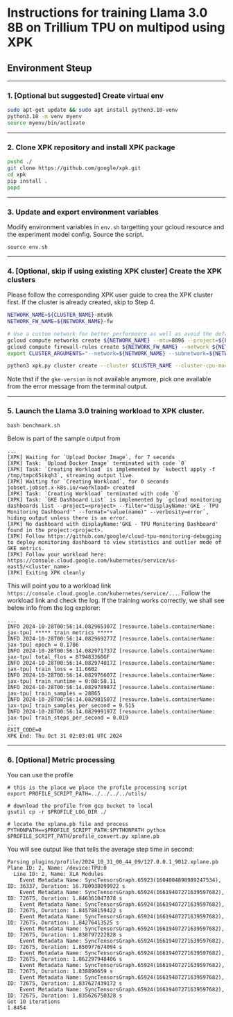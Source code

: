 

# Instructions for training Llama 3.0 8B on Trillium TPU on multipod using XPK

## Environment Steup
---
### 1. [Optional but suggested] Create virtual env
```bash
sudo apt-get update && sudo apt install python3.10-venv
python3.10 -m venv myenv
source myenv/bin/activate
```
---
### 2. Clone XPK repository and install XPK package
```bash
pushd ./
git clone https://github.com/google/xpk.git
cd xpk
pip install .
popd
```

---
### 3. Update and export environment variables
Modify environment variables in `env.sh` targetting your gcloud resource and the experiment model config. Source the script.
```
source env.sh
```

---
### 4. [Optional, skip if using existing XPK cluster] Create the XPK clusters
Please follow the corresponding XPK user guide to crea the XPK cluster first. If the cluster is already created, skip to Step 4.  
```bash
NETWORK_NAME=${CLUSTER_NAME}-mtu9k
NETWORK_FW_NAME=${NETWORK_NAME}-fw

# Use a custom network for better performance as well as avoid the default network to be overloaded.
gcloud compute networks create ${NETWORK_NAME} --mtu=8896 --project=${PROJECT} --subnet-mode=auto --bgp-routing-mode=regional
gcloud compute firewall-rules create ${NETWORK_FW_NAME} --network ${NETWORK_NAME} --allow tcp,icmp,udp --project=${PROJECT}
export CLUSTER_ARGUMENTS="--network=${NETWORK_NAME} --subnetwork=${NETWORK_NAME}"

python3 xpk.py cluster create --cluster $CLUSTER_NAME --cluster-cpu-machine-type=n1-standard-8 --num-slices=$NUM_SLICES --tpu-type=$TPU_TYPE --zone=$ZONE  --project=$PROJECT --on-demand --custom-cluster-arguments="${CLUSTER_ARGUMENTS}"  --create-vertex-tensorboard --gke-version=1.31.1-gke.1678000
```
Note thst if the `gke-version` is not available anymore, pick one available from the error message from the terminal output.

---
### 5. Launch the Llama 3.0 training workload to XPK cluster.
```
bash benchmark.sh
```

Below is part of the sample output from 
```
...
[XPK] Waiting for `Upload Docker Image`, for 7 seconds
[XPK] Task: `Upload Docker Image` terminated with code `0`
[XPK] Task: `Creating Workload` is implemented by `kubectl apply -f /tmp/tmpc65ikqh3`, streaming output live.
[XPK] Waiting for `Creating Workload`, for 0 seconds
jobset.jobset.x-k8s.io/<workload> created
[XPK] Task: `Creating Workload` terminated with code `0`
[XPK] Task: `GKE Dashboard List` is implemented by `gcloud monitoring dashboards list --project=<project> --filter="displayName:'GKE - TPU Monitoring Dashboard'" --format="value(name)" --verbosity=error`, hiding output unless there is an error.
[XPK] No dashboard with displayName:'GKE - TPU Monitoring Dashboard' found in the project:<project>.
[XPK] Follow https://github.com/google/cloud-tpu-monitoring-debugging to deploy monitoring dashboard to view statistics and outlier mode of GKE metrics.
[XPK] Follow your workload here: https://console.cloud.google.com/kubernetes/service/us-east5/<cluster_name>
[XPK] Exiting XPK cleanly
```
This will point you to a workload link `https://console.cloud.google.com/kubernetes/service/...`. Follow the workload link and check the log. If the training works correctly, we shall see below info from the log explorer:
```
...
INFO 2024-10-28T00:56:14.082965307Z [resource.labels.containerName: jax-tpu] ***** train metrics *****
INFO 2024-10-28T00:56:14.082969277Z [resource.labels.containerName: jax-tpu] epoch = 0.1786
INFO 2024-10-28T00:56:14.082971737Z [resource.labels.containerName: jax-tpu] total_flos = 879483360GF
INFO 2024-10-28T00:56:14.082974017Z [resource.labels.containerName: jax-tpu] train_loss = 11.6602
INFO 2024-10-28T00:56:14.082976607Z [resource.labels.containerName: jax-tpu] train_runtime = 0:08:58.11
INFO 2024-10-28T00:56:14.082978987Z [resource.labels.containerName: jax-tpu] train_samples = 28865
INFO 2024-10-28T00:56:14.082981507Z [resource.labels.containerName: jax-tpu] train_samples_per_second = 9.515
INFO 2024-10-28T00:56:14.082999197Z [resource.labels.containerName: jax-tpu] train_steps_per_second = 0.019
...
EXIT_CODE=0
XPK End: Thu Oct 31 02:03:01 UTC 2024
```
---
### 6. [Optional] Metric processing
You can use the profile 
```
# this is the place we place the profile processing script
export PROFILE_SCRIPT_PATH=../../../../utils/

# download the profile from gcp bucket to local
gsutil cp -r $PROFILE_LOG_DIR ./

# locate the xplane.pb file and process
PYTHONPATH==$PROFILE_SCRIPT_PATH:$PYTHONPATH python $PROFILE_SCRIPT_PATH/profile_convert.py xplane.pb
```

You will see output like that tells the average step time in second:
```
Parsing plugins/profile/2024_10_31_00_44_09/127.0.0.1_9012.xplane.pb
Plane ID: 2, Name: /device:TPU:0
  Line ID: 2, Name: XLA Modules
    Event Metadata Name: SyncTensorsGraph.65923(1604004898989247534), ID: 36337, Duration: 16.780938099922 s
    Event Metadata Name: SyncTensorsGraph.65924(16619407271639597682), ID: 72675, Duration: 1.846361047078 s
    Event Metadata Name: SyncTensorsGraph.65924(16619407271639597682), ID: 72675, Duration: 1.845788159422 s
    Event Metadata Name: SyncTensorsGraph.65924(16619407271639597682), ID: 72675, Duration: 1.84276413525 s
    Event Metadata Name: SyncTensorsGraph.65924(16619407271639597682), ID: 72675, Duration: 1.838797222828 s
    Event Metadata Name: SyncTensorsGraph.65924(16619407271639597682), ID: 72675, Duration: 1.850977674094 s
    Event Metadata Name: SyncTensorsGraph.65924(16619407271639597682), ID: 72675, Duration: 1.862297948406 s
    Event Metadata Name: SyncTensorsGraph.65924(16619407271639597682), ID: 72675, Duration: 1.838890659 s
    Event Metadata Name: SyncTensorsGraph.65924(16619407271639597682), ID: 72675, Duration: 1.837627439172 s
    Event Metadata Name: SyncTensorsGraph.65924(16619407271639597682), ID: 72675, Duration: 1.835626750328 s
Got 10 iterations
1.8454
```

